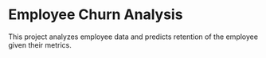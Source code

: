 # Employee Churn Analysis

This project analyzes employee data and predicts retention of the employee given their metrics.
